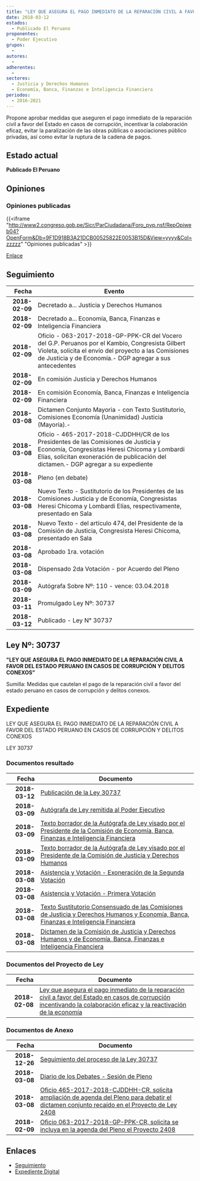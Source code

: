 ```yaml
---
title: "LEY QUE ASEGURA EL PAGO INMEDIATO DE LA REPARACIÓN CIVIL A FAVOR DEL ESTADO EN CASOS DE CORRUPCIÓN INCENTIVANDO LA COLABORACIÓN EFICAZ Y LA REACTIVACIÓN DE LA ECONOMÍA"
date: 2018-03-12
estados: 
  - Publicado El Peruano
proponentes: 
  - Poder Ejecutivo
grupos: 
  - 
autores: 
  - 
adherentes: 
  - 
sectores: 
  - Justicia y Derechos Humanos
  - Economía, Banca, Finanzas e Inteligencia Financiera
periodos: 
  - 2016-2021
---
```


Propone aprobar medidas que aseguren el pago inmediato de la reparación civil a favor del Estado en casos de corrupción, incentivar la colaboración eficaz, evitar la paralización de las obras públicas o asociaciones público privadas, así como evitar la ruptura de la cadena de pagos.


## Estado actual

**Publicado El Peruano**

## Opiniones

### Opiniones publicadas

{{<iframe "http://www2.congreso.gob.pe/Sicr/ParCiudadana/Foro_pvp.nsf/RepOpiweb04?OpenForm&Db=9F1D918B3A21DCB00525822E0053B15D&View=yyyy&Col=zzzzz" "Opiniones publicadas" >}}

[Enlace](http://www2.congreso.gob.pe/Sicr/ParCiudadana/Foro_pvp.nsf/RepOpiweb04?OpenForm&Db=9F1D918B3A21DCB00525822E0053B15D&View=yyyy&Col=zzzzz)

## Seguimiento

| Fecha | Evento |
|------:|--------|
| **2018-02-09** | Decretado a... Justicia y Derechos Humanos|
| **2018-02-09** | Decretado a... Economía, Banca, Finanzas e Inteligencia Financiera|
| **2018-02-09** | Oficio - 063-2017-2018-GP-PPK-CR del Vocero del G.P. Peruanos por el Kambio, Congresista Gilbert Violeta, solicita el envío del proyecto a las Comisiones de Justicia y de Economía.- DGP agregar a sus antecedentes|
| **2018-02-09** | En comisión Justicia y Derechos Humanos|
| **2018-02-09** | En comisión Economía, Banca, Finanzas e Inteligencia Financiera|
| **2018-03-08** | Dictamen Conjunto Mayoria - con Texto Sustitutorio, Comisiones Economía (Unanimidad) Justicia (Mayoría).-|
| **2018-03-08** | Oficio - 465-2017-2018-CJDDHH/CR de los Presidentes de las Comisiones de Justicia y Economía, Congresistas Heresi Chicoma y Lombardi Elías, solicitan exoneración de publicación del dictamen.- DGP agregar a su expediente|
| **2018-03-08** | Pleno (en debate)|
| **2018-03-08** | Nuevo Texto - Sustitutorio de los Presidentes de las Comisiones Justicia y de Economía, Congresistas Heresi Chicoma y Lombardi Elías, respectivamente, presentado en Sala|
| **2018-03-08** | Nuevo Texto - del artículo 474, del Presidente de la Comisión de Justicia, Congresista Heresi Chicoma, presentado en Sala|
| **2018-03-08** | Aprobado 1ra. votación|
| **2018-03-08** | Dispensado 2da Votación - por Acuerdo del Pleno|
| **2018-03-09** | Autógrafa Sobre Nº: 110 - vence: 03.04.2018|
| **2018-03-11** | Promulgado Ley Nº: 30737|
| **2018-03-12** | Publicado - Ley N° 30737|

## Ley Nº: 30737

**"LEY QUE ASEGURA EL PAGO INMEDIATO DE LA REPARACIÓN CIVIL A FAVOR DEL ESTADO PERUANO EN CASOS DE CORRUPCIÓN Y DELITOS CONEXOS"**

Sumilla: Medidas que cautelan el pago de la reparación civil a favor del estado peruano en casos de corrupción y delitos conexos.


## Expediente

LEY QUE ASEGURA EL PAGO INMEDIATO DE LA REPARACIÓN CIVIL A FAVOR DEL ESTADO PERUANO EN CASOS DE CORRUPCIÓN Y DELITOS CONEXOS

LEY 30737


### Documentos resultado

| Fecha | Documento |
|------:|--------|
| **2018-03-12** | [Publicación de la Ley 30737](http://www.leyes.congreso.gob.pe/Documentos/2016_2021/ADLP/Normas_Legales/30737-LEY.pdf) |
| **2018-03-09** | [Autógrafa de Ley remitida al Poder Ejecutivo](http://www.leyes.congreso.gob.pe/Documentos/2016_2021/ADLP/Texto_Aprobado/AU0240820180309.pdf) |
| **2018-03-09** | [Texto borrador de la Autógrafa de Ley visado por el Presidente de la Comisión de Economía, Banca, Finanzas e Inteligencia Financiera](http://www.leyes.congreso.gob.pe/Documentos/2016_2021/Texto_Borrador_de_Autografa/BAU0240820180309.pdf) |
| **2018-03-09** | [Texto borrador de la Autógrafa de Ley visado por el Presidente de la Comisión de Justicia y Derechos Humanos](http://www.leyes.congreso.gob.pe/Documentos/2016_2021/Texto_Borrador_de_Autografa/BAU0240820180309..pdf) |
| **2018-03-08** | [Asistencia y Votación - Exoneración de la Segunda Votación](http://www.leyes.congreso.gob.pe/Documentos/2016_2021/Asistencia_y_Votacion/Proyectos_de_Ley/Exoneracion_de_Segunda_Votacion/AVESV0240820180308.pdf) |
| **2018-03-08** | [Asistencia y Votación - Primera Votación](http://www.leyes.congreso.gob.pe/Documentos/2016_2021/Asistencia_y_Votacion/Proyectos_de_Ley/AV0240820180308.pdf) |
| **2018-03-08** | [Texto Sustitutorio Consensuado de las Comisiones de Justicia y Derechos Humanos y Economía, Banca, Finanzas e Inteligencia Financiera](http://www.leyes.congreso.gob.pe/Documentos/2016_2021/Texto_Sustitutorio/Consensuado/TSC0240820180308..pdf) |
| **2018-03-08** | [Dictamen de la Comisión de Justicia y Derechos Humanos y de Economía, Banca, Finanzas e Inteligencia Financiera](http://www.leyes.congreso.gob.pe/Documentos/2016_2021/Dictamenes/Proyectos_de_Ley/02408DC15MAY20180308..pdf) |

### Documentos del Proyecto de Ley

| Fecha | Documento |
|------:|--------|
| **2018-02-08** | [Ley que asegura el pago inmediato de la reparación civil a favor del Estado en casos de corrupción incentivando la colaboración eficaz y la reactivación de la economía](http://www.leyes.congreso.gob.pe/Documentos/2016_2021/Proyectos_de_Ley_y_de_Resoluciones_Legislativas/PL0240820180208..pdf) |

### Documentos de Anexo

| Fecha | Documento |
|------:|--------|
| **2018-12-26** | [Seguimiento del proceso de la Ley 30737](http://www.leyes.congreso.gob.pe/Documentos/2016_2021/Seguimiento_de_Proyectos_de_Ley/02408PL20181226.pdf) |
| **2018-03-08** | [Diario de los Debates - Sesión de Pleno](http://www.leyes.congreso.gob.pe/Documentos/2016_2021/ADLP/Diario_Debates/30737-TDD.pdf) |
| **2018-03-08** | [Oficio 465-2017-2018-CJDDHH-CR, solicita ampliación de agenda del Pleno para debatir el dictamen conjunto recaído en el Proyecto de Ley 2408](http://www.leyes.congreso.gob.pe/Documentos/2016_2021/Oficios/Comisiones_Ordinarias/OFICIO-465-2017-201-CJDDHH-CR.PDF) |
| **2018-02-09** | [Oficio 063-2017-2018-GP-PPK-CR, solicita se incluya en la agenda del Pleno el Proyecto 2408](http://www.leyes.congreso.gob.pe/Documentos/2016_2021/Oficios/Grupos_Parlamentarios/OFICIO-063-2017-2018-GP-PPK-CR.pdf) |

## Enlaces 

- [Seguimiento](http://www2.congreso.gob.pe/Sicr/TraDocEstProc/CLProLey2016.nsf/f7fff46988ca05b1052578e100829cc7/dd92e6b3bf19db1f0525822e00535c89?OpenDocument)
- [Expediente Digital](http://www2.congreso.gob.pe/Sicr/TraDocEstProc/CLProLey2016.nsf/f7fff46988ca05b1052578e100829cc7/dd92e6b3bf19db1f0525822e00535c89?OpenDocument&Click=05257FB7005EB655.eb71d0cf91d8294e05256cdf006b5706/$Body/0.1C6C)
